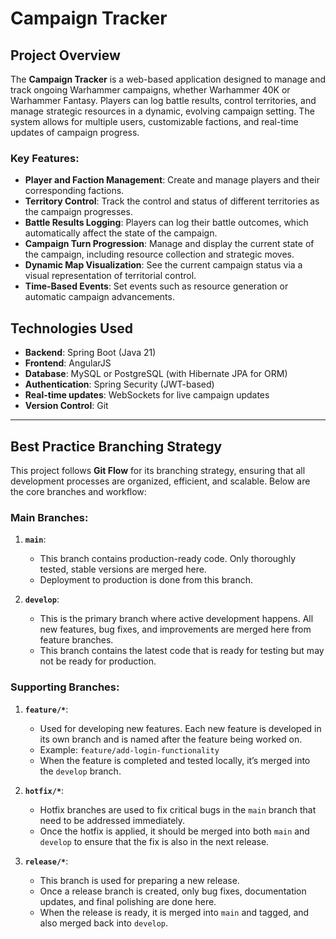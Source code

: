 # **Campaign Tracker**

## **Project Overview**

The **Campaign Tracker** is a web-based application designed to manage and track ongoing Warhammer campaigns, whether Warhammer 40K or Warhammer Fantasy. Players can log battle results, control territories, and manage strategic resources in a dynamic, evolving campaign setting. The system allows for multiple users, customizable factions, and real-time updates of campaign progress.

### Key Features:
- **Player and Faction Management**: Create and manage players and their corresponding factions.
- **Territory Control**: Track the control and status of different territories as the campaign progresses.
- **Battle Results Logging**: Players can log their battle outcomes, which automatically affect the state of the campaign.
- **Campaign Turn Progression**: Manage and display the current state of the campaign, including resource collection and strategic moves.
- **Dynamic Map Visualization**: See the current campaign status via a visual representation of territorial control.
- **Time-Based Events**: Set events such as resource generation or automatic campaign advancements.

## **Technologies Used**
- **Backend**: Spring Boot (Java 21)
- **Frontend**: AngularJS
- **Database**: MySQL or PostgreSQL (with Hibernate JPA for ORM)
- **Authentication**: Spring Security (JWT-based)
- **Real-time updates**: WebSockets for live campaign updates
- **Version Control**: Git

---

## **Best Practice Branching Strategy**

This project follows **Git Flow** for its branching strategy, ensuring that all development processes are organized, efficient, and scalable. Below are the core branches and workflow:

### **Main Branches:**
1. **`main`**:
   - This branch contains production-ready code. Only thoroughly tested, stable versions are merged here.
   - Deployment to production is done from this branch.
  
2. **`develop`**:
   - This is the primary branch where active development happens. All new features, bug fixes, and improvements are merged here from feature branches.
   - This branch contains the latest code that is ready for testing but may not be ready for production.

### **Supporting Branches:**
1. **`feature/*`**:
   - Used for developing new features. Each new feature is developed in its own branch and is named after the feature being worked on.
   - Example: `feature/add-login-functionality`
   - When the feature is completed and tested locally, it’s merged into the `develop` branch.
   
2. **`hotfix/*`**:
   - Hotfix branches are used to fix critical bugs in the `main` branch that need to be addressed immediately.
   - Once the hotfix is applied, it should be merged into both `main` and `develop` to ensure that the fix is also in the next release.

3. **`release/*`**:
   - This branch is used for preparing a new release.
   - Once a release branch is created, only bug fixes, documentation updates, and final polishing are done here.
   - When the release is ready, it is merged into `main` and tagged, and also merged back into `develop`.
